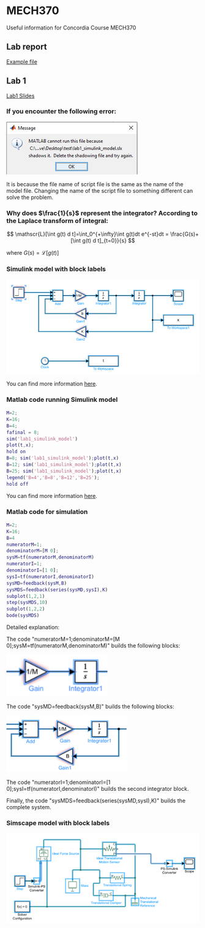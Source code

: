 # MECH370
Useful information for Concordia Course MECH370

## Lab report
[Example file](documents/report_example.pdf) 

## Lab 1

[Lab1 Slides](documents/lab1_slides.pdf)

### If you encounter the following error:
![](images/delete_the_shadowing_file.png)

It is because the file name of script file is the same as the name of the model file. Changing the name of the script file to something different can solve the problem.

### Why does $\frac{1}{s}$ represent the integrator? According to the Laplace transform of integral:

$$
\mathscr{L}[\int g(t) d t]=\int_0^{+\infty}\int g(t)dt e^{-st}dt = 
\frac{G(s)+[\int g(t) d t]_{t=0}}{s}
$$

where $G(s) = \mathscr{L}[g(t)]$

### Simulink model with block labels
![](images/Lab1_simulink.png)

You can find more information [here](documents/more_instructions_on_lab_1_1.pdf).

### Matlab code running Simulink model
```Matlab
M=2;
K=16;
B=4;
fafinal = 8;
sim('lab1_simulink_model')
plot(t,x);
hold on
B=8; sim('lab1_simulink_model');plot(t,x)
B=12; sim('lab1_simulink_model');plot(t,x)
B=25; sim('lab1_simulink_model');plot(t,x)
legend('B=4','B=8','B=12','B=25');
hold off
```

You can find more information [here](documents/more_instructions_on_lab_1_1.pdf).

### Matlab code for simulation
```Matlab
M=2;
K=16;
B=4
numeratorM=1;
denominatorM=[M 0];
sysM=tf(numeratorM,denominatorM) 
numeratorI=1;
denominatorI=[1 0];
sysI=tf(numeratorI,denominatorI)
sysMD=feedback(sysM,B)
sysMDS=feedback(series(sysMD,sysI),K)
subplot(1,2,1)
step(sysMDS,10)
subplot(1,2,2)
bode(sysMDS)
```
Detailed explanation:

The code "numeratorM=1;denominatorM=[M 0];sysM=tf(numeratorM,denominatorM)" builds the following blocks:

![](images/lab1_blocks0.png)

The code "sysMD=feedback(sysM,B)" builds the following blocks:

![](images/lab1_blocks1.png)

The code "numeratorI=1;denominatorI=[1 0];sysI=tf(numeratorI,denominatorI)" builds the second integrator block.

Finally, the code "sysMDS=feedback(series(sysMD,sysI),K)" builds the complete system.

### Simscape model with block labels
![](images/Lab1_simscape.png)
